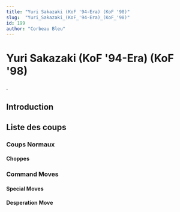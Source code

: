 ```yaml
---
title: "Yuri Sakazaki (KoF '94-Era) (KoF '98)"
slug:  "Yuri_Sakazaki_(KoF_'94-Era)_(KoF_'98)"
id: 199
author: "Corbeau Bleu"
---
```


# Yuri Sakazaki (KoF '94-Era) (KoF '98)

.

## Introduction

## Liste des coups

### Coups Normaux

#### Choppes

### Command Moves

#### Special Moves

#### Desperation Move
